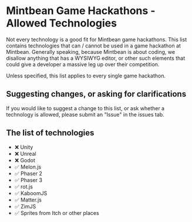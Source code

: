 # Mintbean Game Hackathons - Allowed Technologies

Not every technology is a good fit for Mintbean game hackathons. This list contains technologies that can / cannot be used in a game hackathon at Mintbean. Generally speaking, because Mintbean is about coding, we disallow anything that has a WYSIWYG editor, or other such elements that could give a developer a massive leg up over their competition.

Unless specified, this list applies to every single game hackathon.

## Suggesting changes, or asking for clarifications

If you would like to suggest a change to this list, or ask whether a technology is allowed, please submit an "Issue" in the issues tab.

## The list of technologies

* ❌ Unity
* ❌ Unreal
* ❌ Godot
* ✅ Melon.js
* ✅ Phaser 2
* ✅ Phaser 3
* ✅ rot.js
* ✅ KaboomJS
* ✅ Matter.js
* ✅ ZimJS
* ✅ Sprites from Itch or other places
